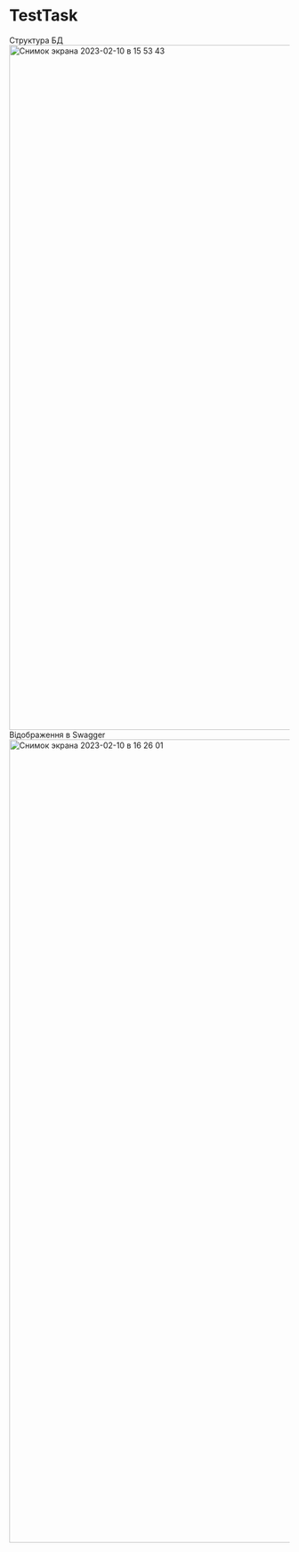 # TestTask
Структура БД 
<img width="1228" alt="Снимок экрана 2023-02-10 в 15 53 43" src="https://user-images.githubusercontent.com/96773833/218109048-7ff4cfd3-5b98-48a3-8360-b606bb4822f8.png">
Відображення в Swagger
<img width="1440" alt="Снимок экрана 2023-02-10 в 16 26 01" src="https://user-images.githubusercontent.com/96773833/218116241-bc46a88a-7704-47e6-bbf9-1ee7134951cb.png">
